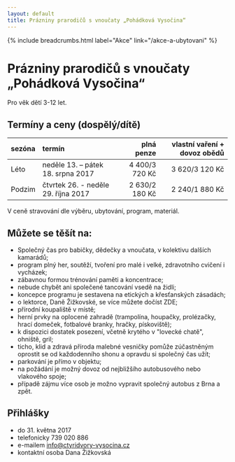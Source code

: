 ```yaml
---
layout: default
title: Prázniny prarodičů s vnoučaty „Pohádková Vysočina“
---
```


{% include breadcrumbs.html label="Akce" link="/akce-a-ubytovani" %}

# Prázniny prarodičů s vnoučaty „Pohádková Vysočina“

Pro věk dětí 3-12 let.

## Termíny a ceny (dospělý/dítě)

| sezóna | termín                              |     plná penze | vlastní vaření + dovoz obědů |
|:-------|:------------------------------------|---------------:|-----------------------------:|
| Léto   | neděle 13. – pátek 18. srpna 2017   | 4 400/3 720 Kč |               3 620/3 120 Kč |
| Podzim | čtvrtek 26. - neděle 29. října 2017 | 2 630/2 180 Kč |               2 240/1 880 Kč |

V ceně stravování dle výběru, ubytování, program, materiál. 
 
## Můžete se těšít na:

- Společný čas pro babičky, dědečky a vnoučata, v kolektivu dalších kamarádů;
- program plný her, soutěží, tvoření pro malé i velké, zdravotního cvičení i vycházek;
- zábavnou formou trénování paměti a koncentrace;
- nebude chybět ani společené tancování vsedě na židli;
- koncepce programu je sestavena na etických a křesťanských zásadách;
- o lektorce, Daně Žižkovské, se více můžete dočíst ZDE;
- přírodní koupaliště v místě;
- herní prvky na oplocené zahradě (trampolína, houpačky, prolézačky, hrací domeček, fotbalové branky, hračky, pískoviště);
- k dispozici dostatek posezení, včetně krytého v "lovecké chatě", ohniště, gril;
- ticho, klid a zdravá příroda malebné vesničky pomůže zúčastněným oprostit se od každodenního shonu a opravdu si společný čas užít;
- parkování je přímo v objektu;
- na požádání je možný dovoz od nejbližšího autobusového nebo vlakového spoje;
- případě zájmu více osob je možno vypravit společný autobus z Brna a zpět.

## Přihlášky

- do 31. května 2017
- telefonicky 739 020 886
- e-mailem  info@ctyridvory-vysocina.cz 
- kontaktní osoba Dana Žižkovská
